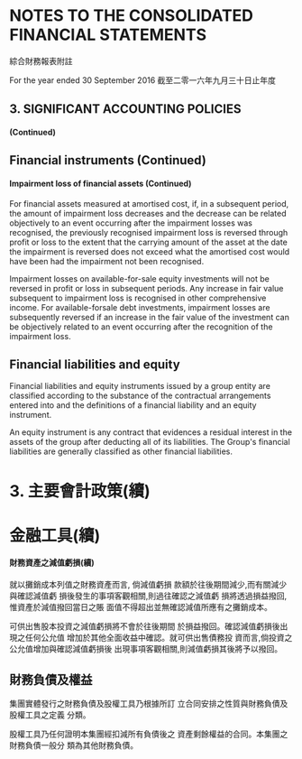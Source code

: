 # NOTES TO THE CONSOLIDATED FINANCIAL STATEMENTS

綜合財務報表附註

For the year ended 30 September 2016 截至二零一六年九月三十日止年度

## 3. SIGNIFICANT ACCOUNTING POLICIES

#### (Continued)

## **Financial instruments (Continued)**

#### Impairment loss of financial assets (Continued)

For financial assets measured at amortised cost, if, in a subsequent period, the amount of impairment loss decreases and the decrease can be related objectively to an event occurring after the impairment losses was recognised, the previously recognised impairment loss is reversed through profit or loss to the extent that the carrying amount of the asset at the date the impairment is reversed does not exceed what the amortised cost would have been had the impairment not been recognised.

Impairment losses on available-for-sale equity investments will not be reversed in profit or loss in subsequent periods. Any increase in fair value subsequent to impairment loss is recognised in other comprehensive income. For available-forsale debt investments, impairment losses are subsequently reversed if an increase in the fair value of the investment can be objectively related to an event occurring after the recognition of the impairment loss.

## Financial liabilities and equity

Financial liabilities and equity instruments issued by a group entity are classified according to the substance of the contractual arrangements entered into and the definitions of a financial liability and an equity instrument.

An equity instrument is any contract that evidences a residual interest in the assets of the group after deducting all of its liabilities. The Group's financial liabilities are generally classified as other financial liabilities.

# 3. 主要會計政策(續)

# 金融工具(續)

#### 財務資產之減值虧損(續)

就以攤銷成本列值之財務資產而言, 倘減值虧損 款額於往後期間減少,而有關減少與確認減值虧 損後發生的事項客觀相關,則過往確認之減值虧 損將透過損益撥回,惟資產於減值撥回當日之賬 面值不得超出並無確認減值所應有之攤銷成本。

可供出售股本投資之減值虧損將不會於往後期間 於損益撥回。確認減值虧損後出現之任何公允值 增加於其他全面收益中確認。就可供出售債務投 資而言,倘投資之公允值增加與確認減值虧損後 出現事項客觀相關,則減值虧損其後將予以撥回。

## 財務負債及權益

集團實體發行之財務負債及股權工具乃根據所訂 立合同安排之性質與財務負債及股權工具之定義 分類。

股權工具乃任何證明本集團經扣減所有負債後之 資產剩餘權益的合同。本集團之財務負債一般分 類為其他財務負債。